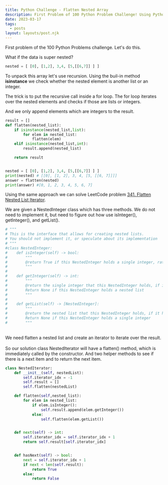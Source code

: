 ```yaml
---
title: Python Challenge - Flatten Nested Array
description: First Problem of 100 Python Problem Challenge! Using Python flatten a nested list.
date: 2023-03-17
tags:
  - posts
layout: layouts/post.njk
---
```


First problem of the 100 Python Problems challenge. Let's do this.

What if the data is super nested?

```python
nested = [ [0], [1,2], 3,4, [5,[[6,7]] ] ]
```

To unpack this array let's use recursion. Using the buil-in method **isinstance** we check whether the nested element is another list or an integer.

The trick is to put the recursive call inside a for loop. The for loop iterates over the nested elements and checks if those are lists or integers.

And we only append elements which are integers to the result.

```python
result = []
def flatten(nested_list):
    if isinstance(nested_list,list):
        for elem in nested_list:
            flatten(elem)
    elif isinstance(nested_list,int):
        result.append(nested_list)

    return result


nested = [ [0], [1,2], 3,4, [5,[[6,7]] ] ]
print(nested) # [[0], [1, 2], 3, 4, [5, [[6, 7]]]]
answer = flatten(nested)
print(answer) #[0, 1, 2, 3, 4, 5, 6, 7]
```

Using the same approach we can solve LeetCode problem [341. Flatten Nested List Iterator](https://leetcode.com/problems/flatten-nested-list-iterator/description/).

We are given a NestedInteger class which has three methods. We do not need to implement it, but need to figure out how use isInteger(), getInteger(), and getList().

```python
# """
# This is the interface that allows for creating nested lists.
# You should not implement it, or speculate about its implementation
# """
#class NestedInteger:
#    def isInteger(self) -> bool:
#        """
#        @return True if this NestedInteger holds a single integer, rather than a nested list.
#        """
#
#    def getInteger(self) -> int:
#        """
#        @return the single integer that this NestedInteger holds, if it holds a single integer
#        Return None if this NestedInteger holds a nested list
#        """
#
#    def getList(self) -> [NestedInteger]:
#        """
#        @return the nested list that this NestedInteger holds, if it holds a nested list
#        Return None if this NestedInteger holds a single integer
#        """
```

<br/>
We need flatten a nested list and create an iterator to iterate over the result.
<br/>
<br/>
So our solution class NestedIterator will have a flatten() method, which is immediately called by the constructor. And two helper methods to see if there is a next item and to return the next item.

```python
class NestedIterator:
    def __init__(self, nestedList):
        self.iterator_idx = -1
        self.result = []
        self.flatten(nestedList)

    def flatten(self,nested_list):
        for elem in nested_list:
            if elem.isInteger():
                self.result.append(elem.getInteger())
            else:
                self.flatten(elem.getList())


    def next(self) -> int:
        self.iterator_idx = self.iterator_idx + 1
        return self.result[self.iterator_idx]


    def hasNext(self) -> bool:
        next = self.iterator_idx + 1
        if next < len(self.result):
            return True
        else:
            return False
```
